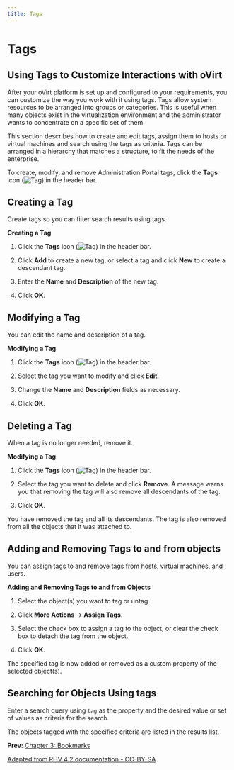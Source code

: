 ```yaml
---
title: Tags
---
```


# Tags

## Using Tags to Customize Interactions with oVirt

After your oVirt platform is set up and configured to your requirements, you can customize the way you work with it using tags. Tags allow system resources to be arranged into groups or categories. This is useful when many objects exist in the virtualization environment and the administrator wants to concentrate on a specific set of them.

This section describes how to create and edit tags, assign them to hosts or virtual machines and search using the tags as criteria. Tags can be arranged in a hierarchy that matches a structure, to fit the needs of the enterprise.

To create, modify, and remove Administration Portal tags, click the **Tags** icon (![Tag](/images/intro-admin/Tag.png)) in the header bar.

## Creating a Tag

Create tags so you can filter search results using tags.

**Creating a Tag**

1. Click the **Tags** icon (![Tag](/images/intro-admin/Tag.png)) in the header bar.

2. Click **Add** to create a new tag, or select a tag and click **New** to create a descendant tag.

3. Enter the **Name** and **Description** of the new tag.

4. Click **OK**.

## Modifying a Tag

You can edit the name and description of a tag.

**Modifying a Tag**

1. Click the **Tags** icon (![Tag](/images/intro-admin/Tag.png)) in the header bar.

2. Select the tag you want to modify and click **Edit**.

3. Change the **Name** and **Description** fields as necessary.

4. Click **OK**.

## Deleting a Tag

When a tag is no longer needed, remove it.

**Modifying a Tag**

1. Click the **Tags** icon (![Tag](/images/intro-admin/Tag.png)) in the header bar.

2. Select the tag you want to delete and click **Remove**. A message warns you that removing the tag will also remove all descendants of the tag.

3. Click **OK**.

You have removed the tag and all its descendants. The tag is also removed from all the objects that it was attached to.

## Adding and Removing Tags to and from objects

You can assign tags to and remove tags from hosts, virtual machines, and users.

**Adding and Removing Tags to and from Objects**

1. Select the object(s) you want to tag or untag.

2. Click **More Actions** &rarr; **Assign Tags**.

3. Select the check box to assign a tag to the object, or clear the check box to detach the tag from the object.

4. Click **OK**.

The specified tag is now added or removed as a custom property of the selected object(s).

## Searching for Objects Using tags

Enter a search query using `tag` as the property and the desired value or set of values as criteria for the search.

The objects tagged with the specified criteria are listed in the results list.

**Prev:** [Chapter 3: Bookmarks](../chap-bookmarks)<br>

[Adapted from RHV 4.2 documentation - CC-BY-SA](https://access.redhat.com/documentation/en-us/red_hat_virtualization/4.2/html/introduction_to_the_administration_portal/chap-tags)
